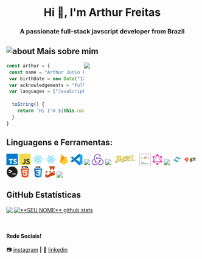 <h1 align="center">Hi 👋, I'm Arthur Freitas</h1>

<h3 align="center">A passionate full-stack javscript developer from Brazil</h3>

## <img width="45" alt="about" src="https://raw.github.com/elizarov/elizarov/master/about.png"> Mais sobre mim

<img align="right" width="300" src="https://i2.wp.com/allhtaccess.info/wp-content/uploads/2018/03/programming.gif?fit=1281%2C716&ssl=1" />

```javascript
const arthur = {
 const name = "Arthur Junio Freitas Da Silva"
 var birthDate = new Date("12/22/1998")
 var acknowledgements = "Full-stack"
 var languages = ["JavaScript", "React", "Node.js", "Python", "PHP", "Graphql", "React Testing Library", "Jest", "Cypress"]

  toString() {
    return `Hi I'm ${this.name}, a ${this.acknowledgements} developer`;
  }
}
```

## **Linguagens e Ferramentas:**  
<code><img height="30" src="https://raw.githubusercontent.com/github/explore/80688e429a7d4ef2fca1e82350fe8e3517d3494d/topics/typescript/typescript.png"></code>
<code><img height="30" src="https://raw.githubusercontent.com/github/explore/80688e429a7d4ef2fca1e82350fe8e3517d3494d/topics/javascript/javascript.png"></code>
<code><img height="30" src="https://raw.githubusercontent.com/github/explore/80688e429a7d4ef2fca1e82350fe8e3517d3494d/topics/react/react.png"></code>
<code><img height="30" src="https://raw.githubusercontent.com/github/explore/80688e429a7d4ef2fca1e82350fe8e3517d3494d/topics/react-native/react-native.png"></code>
<code><img height="30" src="https://raw.githubusercontent.com/github/explore/80688e429a7d4ef2fca1e82350fe8e3517d3494d/topics/firebase/firebase.png"></code>
<code><img height="30" src="https://raw.githubusercontent.com/github/explore/80688e429a7d4ef2fca1e82350fe8e3517d3494d/topics/visual-studio-code/visual-studio-code.png"></code>
<code><img height="30" src="https://github.com/jalbertsr/logo-badge-images/blob/master/img/rsz_nextjs.png?raw=true"></code>
<code><img height="30" src="https://github.com/MarioTerron/logo-images/blob/master/logos/redux.png"></code>
<code><img height="30" src="https://i.imgur.com/lPqMFjM.png"></code>
<code><img height="30" src="https://raw.githubusercontent.com/ddmarin94/React-Webpack-Github/master/img/babel.png
"></code>
<code><img height="30" src="https://raw.githubusercontent.com/github/explore/80688e429a7d4ef2fca1e82350fe8e3517d3494d/topics/styled-components/styled-components.png"></code>
<code><img height="30" src="https://github.com/MarioTerron/logo-images/blob/master/logos/graphql.png"></code>
<code><img height="30" src="https://camo.githubusercontent.com/c7f49c483a3c5a145ff55c7331520a65e12abff2/68747470733a2f2f692e696d6775722e636f6d2f774434725674342e706e67"></code>
<code><img height="30" src="https://raw.githubusercontent.com/github/explore/80688e429a7d4ef2fca1e82350fe8e3517d3494d/topics/tailwind/tailwind.png"></code>
<code><img height="30" src="https://raw.githubusercontent.com/github/explore/80688e429a7d4ef2fca1e82350fe8e3517d3494d/topics/git/git.png"></code>
<code><img height="30" src="https://raw.githubusercontent.com/github/explore/80688e429a7d4ef2fca1e82350fe8e3517d3494d/topics/terminal/terminal.png"></code>
<code><img height="30" src="https://raw.githubusercontent.com/github/explore/80688e429a7d4ef2fca1e82350fe8e3517d3494d/topics/html/html.png"></code>
<code><img height="30" src="https://raw.githubusercontent.com/github/explore/80688e429a7d4ef2fca1e82350fe8e3517d3494d/topics/css/css.png"></code>
<code><img height="30" src="https://github.com/MarioTerron/logo-images/blob/master/logos/jest.png"></code>
<code><img height="30" src="https://github.com/jalbertsr/logo-badge-images/blob/master/img/rsz_cypress.png?raw=true"></code>

## **GitHub Estatísticas**

<a href="https://github.com/Gurupreet">
  <img align="center" src="https://github-readme-stats.vercel.app/api/top-langs/?username=ArthurJFreitas&theme=dracula&hide_langs_below=1" />
</a>

<a href="https://github.com/Gurupreet">
 <img align="center" src="https://github-readme-stats.vercel.app/api?username=ArthurJFreitas&show_icons=true&theme=dracula&line_height=27" alt="**SEU NOME** github stats"/>
</a>


[instagram]: https://www.instagram.com/arthur_wingd/
[linkedin]: https://www.linkedin.com/in/arthur-junio32/
<br>

#### Rede Sociais!

📷 [instagram][instagram] **|** 
👔 [linkedin][linkedin]

